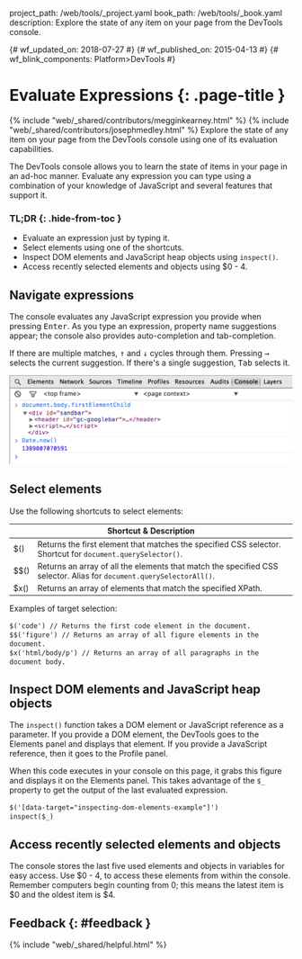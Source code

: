 project_path: /web/tools/_project.yaml book_path: /web/tools/_book.yaml description: Explore the state of any item on your page from the DevTools console.

{# wf_updated_on: 2018-07-27 #} {# wf_published_on: 2015-04-13 #} {# wf_blink_components: Platform>DevTools #}

# Evaluate Expressions {: .page-title }

{% include "web/_shared/contributors/megginkearney.html" %} {% include "web/_shared/contributors/josephmedley.html" %} Explore the state of any item on your page from the DevTools console using one of its evaluation capabilities.

The DevTools console allows you to learn the state of items in your page in an ad-hoc manner. Evaluate any expression you can type using a combination of your knowledge of JavaScript and several features that support it.

### TL;DR {: .hide-from-toc }

- Evaluate an expression just by typing it.
- Select elements using one of the shortcuts.
- Inspect DOM elements and JavaScript heap objects using `inspect()`.
- Access recently selected elements and objects using $0 - 4.

## Navigate expressions

The console evaluates any JavaScript expression you provide when pressing <kbd class="kbd">Enter</kbd>. As you type an expression, property name suggestions appear; the console also provides auto-completion and tab-completion.

If there are multiple matches,
<kbd class="kbd">↑</kbd> and <kbd class="kbd">↓</kbd> cycles through them. Pressing <kbd class="kbd">→</kbd> selects the current suggestion. If there's a single suggestion,
<kbd class="kbd">Tab</kbd> selects it.

![Simple expressions in the console.](images/evaluate-expressions.png)

## Select elements

Use the following shortcuts to select elements:

<table class="responsive">
  <thead>
    <tr>
      <th colspan="2">Shortcut &amp; Description</th>
    </tr>
  </thead>
  <tbody>
    <tr>
      <td data-th="Shortcut">$()</td>
      <td data-th="Description">Returns the first element that matches the specified CSS selector. Shortcut for <code>document.querySelector()</code>.</td>
    </tr>
    <tr>
      <td data-th="Shortcut">$$()</td>
      <td data-th="Description">Returns an array of all the elements that match the specified CSS selector. Alias for <code>document.querySelectorAll()</code>.</td>
    </tr>
    <tr>
      <td data-th="Shortcut">$x()</td>
      <td data-th="Description">Returns an array of elements that match the specified XPath.</td>
    </tr>
  </tbody>
</table>

Examples of target selection:

    $('code') // Returns the first code element in the document.
    $$('figure') // Returns an array of all figure elements in the document.
    $x('html/body/p') // Returns an array of all paragraphs in the document body.
    

## Inspect DOM elements and JavaScript heap objects

The `inspect()` function takes a DOM element or JavaScript reference as a parameter. If you provide a DOM element, the DevTools goes to the Elements panel and displays that element. If you provide a JavaScript reference, then it goes to the Profile panel.

When this code executes in your console on this page, it grabs this figure and displays it on the Elements panel. This takes advantage of the `$_` property to get the output of the last evaluated expression.

    $('[data-target="inspecting-dom-elements-example"]')
    inspect($_)
    

## Access recently selected elements and objects

The console stores the last five used elements and objects in variables for easy access. Use $0 - 4, to access these elements from within the console. Remember computers begin counting from 0; this means the latest item is $0 and the oldest item is $4.

## Feedback {: #feedback }

{% include "web/_shared/helpful.html" %}